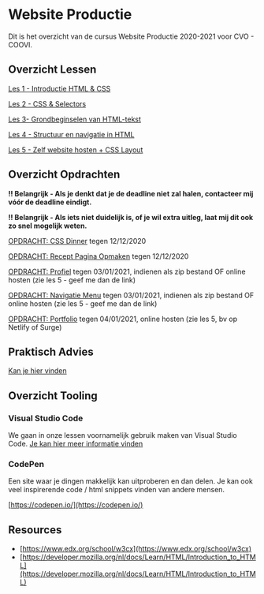 # Website Productie

Dit is het overzicht van de cursus Website Productie 2020-2021 voor CVO - COOVI.

## Overzicht Lessen

[Les 1 - Introductie HTML & CSS](./les_01)

[Les 2 - CSS & Selectors](./les_02)

[Les 3- Grondbeginselen van HTML-tekst](./les_03)

[Les 4 - Structuur en navigatie in HTML](./les_04)

[Les 5 - Zelf website hosten + CSS Layout](./les_05)

## Overzicht Opdrachten

**!! Belangrijk - Als je denkt dat je de deadline niet zal halen, contacteer mij vóór de deadline eindigt.**

**!! Belangrijk - Als iets niet duidelijk is, of je wil extra uitleg, laat mij dit ook zo snel mogelijk weten.**

[OPDRACHT: CSS Dinner](https://goldflow.github.io/website-productie/opdracht-css-dinner/) tegen 12/12/2020

[OPDRACHT: Recept Pagina Opmaken](https://goldflow.github.io/website-productie/opdracht-recept/) tegen 12/12/2020

[OPDRACHT: Profiel](https://goldflow.github.io/website-productie/opdracht-profiel/) tegen 03/01/2021, indienen als zip bestand OF online hosten (zie les 5 - geef me dan de link)

[OPDRACHT: Navigatie Menu](https://goldflow.github.io/website-productie/opdracht-navigatie-menu/) tegen 03/01/2021, indienen als zip bestand OF online hosten (zie les 5 - geef me dan de link)

[OPDRACHT: Portfolio](https://goldflow.github.io/website-productie/opdracht-portfolio/) tegen 04/01/2021, online hosten (zie les 5, bv op Netlify of Surge)

## Praktisch Advies

[Kan je hier vinden](./praktisch-advies)

## Overzicht Tooling

### Visual Studio Code

We gaan in onze lessen voornamelijk gebruik maken van Visual Studio Code. [Je kan hier meer informatie vinden](visual-code-extensions.md)

### CodePen
Een site waar je dingen makkelijk kan uitproberen en dan delen. Je kan ook veel inspirerende code / html snippets vinden van andere mensen.

[https://codepen.io/](https://codepen.io/)

## Resources

- [https://www.edx.org/school/w3cx](https://www.edx.org/school/w3cx)
- [https://developer.mozilla.org/nl/docs/Learn/HTML/Introduction_to_HTML](https://developer.mozilla.org/nl/docs/Learn/HTML/Introduction_to_HTML)
